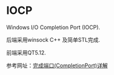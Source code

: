 # IOCP

Windows I/O Completion Port (IOCP).

后端采用winsock C++ 及简单STL完成.

前端采用QT5.12.

参考网址：[完成端口(CompletionPort)详解](http://blog.csdn.net/piggyxp/article/details/6922277)
